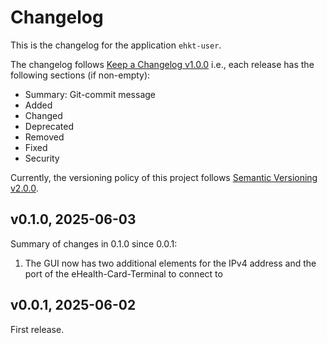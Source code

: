 # Changelog
This is the changelog for the application `ehkt-user`.

The changelog follows [Keep a Changelog v1.0.0][] i.e., each release has the
following sections (if non-empty):
- Summary: Git-commit message
- Added
- Changed
- Deprecated
- Removed
- Fixed
- Security

Currently, the versioning policy of this project follows [Semantic Versioning v2.0.0][].

## v0.1.0, 2025-06-03
Summary of changes in 0.1.0 since 0.0.1:
1. The GUI now has two additional elements for the IPv4 address and the port
   of the eHealth-Card-Terminal to connect to

## v0.0.1, 2025-06-02
First release.


[Keep a Changelog v1.0.0]:http://keepachangelog.com/en/1.0.0/
[Semantic Versioning v2.0.0]:http://semver.org/spec/v2.0.0.html
